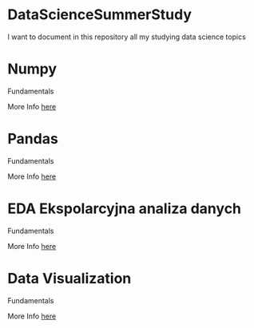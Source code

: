 # DataScienceSummerStudy
I want to document in this repository all my studying data science topics

# Numpy
Fundamentals

More Info [here](_numpy/_numpy.md)

# Pandas
Fundamentals

More Info [here](_pandas/_pandas.md)

# EDA Ekspolarcyjna analiza danych
Fundamentals

More Info [here](_EDA/_eda.md)

# Data Visualization
Fundamentals

More Info [here](_data_visualization/_data_visualization)
